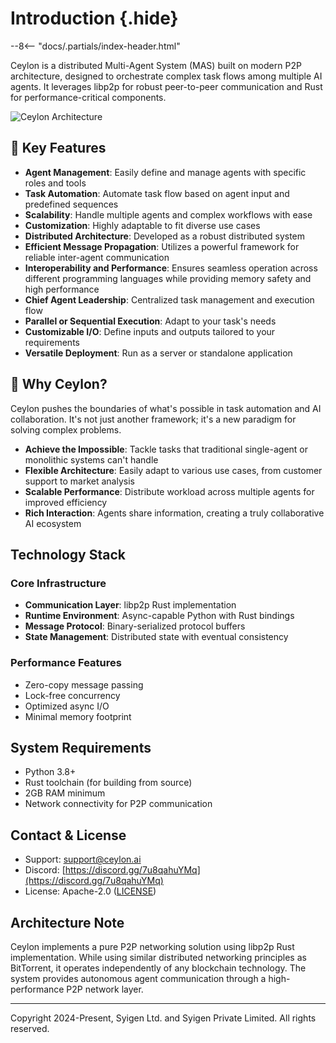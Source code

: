 # Introduction {.hide}

--8<-- "docs/.partials/index-header.html"


[//]: # (![PyPI - Version]&#40;https://img.shields.io/pypi/v/ceylon.svg&#41; ![PyPI - Python Version]&#40;https://img.shields.io/pypi/pyversions/ceylon.svg&#41; ![PyPI Downloads]&#40;https://img.shields.io/pypi/dm/ceylon&#41;)

Ceylon is a distributed Multi-Agent System (MAS) built on modern P2P architecture, designed to orchestrate complex task flows among multiple AI agents. It leverages libp2p for robust peer-to-peer communication and Rust for performance-critical components.

![Ceylon Architecture](https://github.com/ceylonai/ceylon/blob/master/contents/images/img.png?raw=True)

## 🚀 Key Features

- **Agent Management**: Easily define and manage agents with specific roles and tools
- **Task Automation**: Automate task flow based on agent input and predefined sequences
- **Scalability**: Handle multiple agents and complex workflows with ease
- **Customization**: Highly adaptable to fit diverse use cases
- **Distributed Architecture**: Developed as a robust distributed system
- **Efficient Message Propagation**: Utilizes a powerful framework for reliable inter-agent communication
- **Interoperability and Performance**: Ensures seamless operation across different programming languages while providing memory safety and high performance
- **Chief Agent Leadership**: Centralized task management and execution flow
- **Parallel or Sequential Execution**: Adapt to your task's needs
- **Customizable I/O**: Define inputs and outputs tailored to your requirements
- **Versatile Deployment**: Run as a server or standalone application

## 🌟 Why Ceylon?

Ceylon pushes the boundaries of what's possible in task automation and AI collaboration. It's not just another framework; it's a new paradigm for solving complex problems.

- **Achieve the Impossible**: Tackle tasks that traditional single-agent or monolithic systems can't handle
- **Flexible Architecture**: Easily adapt to various use cases, from customer support to market analysis
- **Scalable Performance**: Distribute workload across multiple agents for improved efficiency
- **Rich Interaction**: Agents share information, creating a truly collaborative AI ecosystem

## Technology Stack

### Core Infrastructure
- **Communication Layer**: libp2p Rust implementation
- **Runtime Environment**: Async-capable Python with Rust bindings
- **Message Protocol**: Binary-serialized protocol buffers
- **State Management**: Distributed state with eventual consistency

### Performance Features
- Zero-copy message passing
- Lock-free concurrency
- Optimized async I/O
- Minimal memory footprint

## System Requirements
- Python 3.8+
- Rust toolchain (for building from source)
- 2GB RAM minimum
- Network connectivity for P2P communication

## Contact & License

- Support: [support@ceylon.ai](mailto:support@ceylon.ai)
- Discord: [https://discord.gg/7u8qahuYMq](https://discord.gg/7u8qahuYMq)
- License: Apache-2.0 ([LICENSE](LICENSE))

## Architecture Note

Ceylon implements a pure P2P networking solution using libp2p Rust implementation. While using similar distributed networking principles as BitTorrent, it operates independently of any blockchain technology. The system provides autonomous agent communication through a high-performance P2P network layer.

---
Copyright 2024-Present, Syigen Ltd. and Syigen Private Limited. All rights reserved.